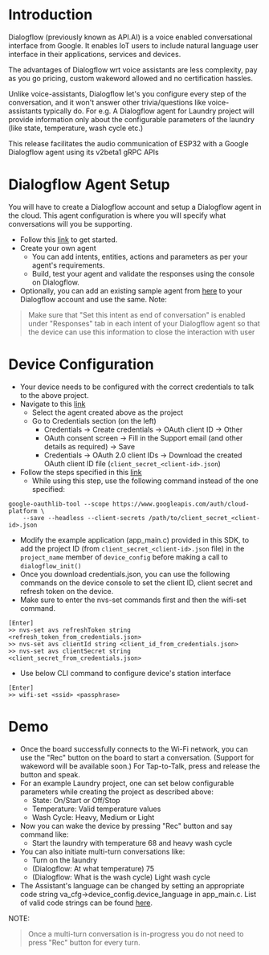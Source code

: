# Introduction 
Dialogflow (previously known as API.AI) is a voice enabled conversational interface from Google.
It enables IoT users to include natural language user interface in their applications, services and devices.

The advantages of Dialogflow wrt voice assistants are less complexity, pay as you go pricing, custom wakeword allowed and no certification hassles.

Unlike voice-assistants, Dialogflow let's you configure every step of the conversation, and it won't answer other trivia/questions like voice-assistants typically do. For e.g. A Dialogflow agent for Laundry project will provide information only about the configurable parameters of the laundry (like state, temperature, wash cycle etc.)

This release facilitates the audio communication of ESP32 with a Google Dialogflow agent using its v2beta1 gRPC APIs

# Dialogflow Agent Setup
You will have to create a Dialogflow account and setup a Dialogflow agent in the cloud. This agent configuration is where you will specify what conversations will you be supporting.
* Follow this [link](https://dialogflow.com/docs/getting-started) to get started.
* Create your own agent
    * You can add intents, entities, actions and parameters as per your agent's requirements.
    * Build, test your agent and validate the responses using the console on Dialogflow.
* Optionally, you can add an existing sample agent from [here](https://dialogflow.com/docs/samples) to your Dialogflow account and use the same.
Note:
> Make sure that "Set this intent as end of conversation" is enabled under "Responses" tab in each intent of your Dialogflow agent so that the device can use this information to close the interaction with user

# Device Configuration
* Your device needs to be configured with the correct credentials to talk to the above project.
* Navigate to this [link](https://console.cloud.google.com/apis/dashboard)
    * Select the agent created above as the project
    * Go to Credentials section (on the left)
        * Credentials -> Create credentials -> OAuth client ID -> Other
        * OAuth consent screen -> Fill in the Support email (and other details as required) -> Save
        * Credentials -> OAuth 2.0 client IDs -> Download the created OAuth client ID file (`client_secret_<client-id>.json`)
* Follow the steps specified in this [link](https://developers.google.com/assistant/sdk/guides/library/python/embed/install-sample#generate_credentials)
    * While using this step, use the following command instead of the one specified:
```
google-oauthlib-tool --scope https://www.googleapis.com/auth/cloud-platform \
    --save --headless --client-secrets /path/to/client_secret_<client-id>.json
```

* Modify the example application (app_main.c) provided in this SDK, to add the project ID (from `client_secret_<client-id>.json` file) in the `project_name` member of `device_config` before making a call to `dialogflow_init()`
* Once you download credentials.json, you can use the following commands on the device console to set the client ID, client secret and refresh token on the device.
* Make sure to enter the nvs-set commands first and then the wifi-set command.
```
[Enter]
>> nvs-set avs refreshToken string <refresh_token_from_credentials.json>
>> nvs-set avs clientId string <client_id_from_credentials.json>
>> nvs-set avs clientSecret string <client_secret_from_credentials.json>
```
* Use below CLI command to configure device's station interface
```
[Enter]
>> wifi-set <ssid> <passphrase>
```

# Demo
* Once the board successfully connects to the Wi-Fi network, you can use the "Rec" button on the board to start a conversation. (Support for wakeword will be available soon.) For Tap-to-Talk, press and release the button and speak.
* For an example Laundry project, one can set below configurable parameters while creating the project as described above:
    * State: On/Start or Off/Stop
    * Temperature: Valid temperature values
    * Wash Cycle: Heavy, Medium or Light
* Now you can wake the device by pressing "Rec" button and say command like:
    * Start the laundry with temperature 68 and heavy wash cycle
* You can also initiate multi-turn conversations like:
    * Turn on the laundry
    * (Dialogflow: At what temperature) 75
    * (Dialogflow: What is the wash cycle) Light wash cycle
* The Assistant's language can be changed by setting an appropriate code string va_cfg->device_config.device_language in app_main.c. List of valid code strings can be found [here](https://dialogflow.com/docs/reference/language).

NOTE:
> Once a multi-turn conversation is in-progress you do not need to press "Rec" button for every turn.
